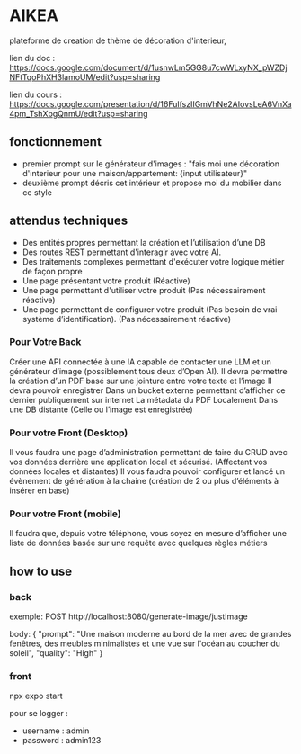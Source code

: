 # AIKEA

plateforme de creation de thème de décoration d'interieur,

lien du doc : https://docs.google.com/document/d/1usnwLm5GG8u7cwWLxyNX_pWZDjNFtTqoPhXH3lamoUM/edit?usp=sharing

lien du cours : https://docs.google.com/presentation/d/16FulfszIIGmVhNe2AIovsLeA6VnXa4pm_TshXbgQnmU/edit?usp=sharing

## fonctionnement

- premier prompt sur le générateur d'images : "fais moi une décoration d'interieur pour une maison/appartement: {input utilisateur}"
- deuxième prompt décris cet intérieur et propose moi du mobilier dans ce style

## attendus techniques

- Des entités propres permettant la création et l’utilisation d’une DB
- Des routes REST permettant d'interagir avec votre AI.
- Des traitements complexes permettant d'exécuter votre logique métier de façon propre
- Une page présentant votre produit (Réactive)
- Une page permettant d'utiliser votre produit (Pas nécessairement réactive)
- Une page permettant de configurer votre produit (Pas besoin de vrai système d’identification). (Pas nécessairement réactive)

### Pour Votre Back

Créer une API connectée à une IA capable de contacter une LLM et un générateur d’image (possiblement tous deux d’Open AI).
Il devra permettre la création d’un PDF basé sur une jointure entre votre texte et l’image
Il devra pouvoir enregistrer
Dans un bucket externe permettant d’afficher ce dernier publiquement sur internet
La métadata du PDF
Localement
Dans une DB distante (Celle ou l’image est enregistrée)

### Pour votre Front (Desktop)

Il vous faudra une page d’administration permettant de faire du CRUD avec vos données derrière une application local et sécurisé. (Affectant vos données locales et distantes)
Il vous faudra pouvoir configurer et lancé un évènement de génération à la chaine (création de 2 ou plus d’éléments à insérer en base)

### Pour votre Front (mobile)

Il faudra que, depuis votre téléphone, vous soyez en mesure d’afficher une liste de données basée sur une requête avec quelques règles métiers

## how to use

### back

exemple:
POST http://localhost:8080/generate-image/justImage

body: {
"prompt": "Une maison moderne au bord de la mer avec de grandes fenêtres, des meubles minimalistes et une vue sur l'océan au coucher du soleil",
"quality": "High"
}

### front

npx expo start

pour se logger :

- username : admin
- password : admin123
